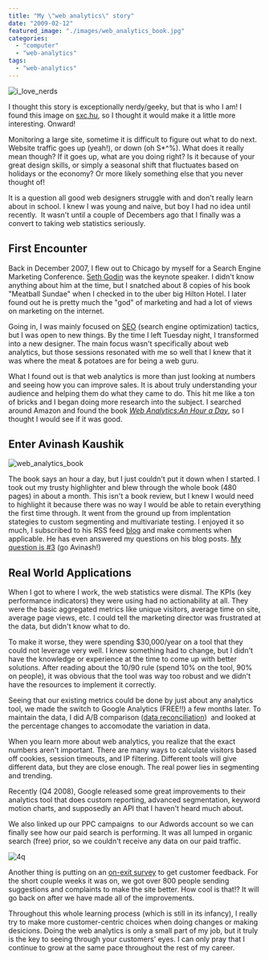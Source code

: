 ```yaml
---
title: "My \"web analytics\" story"
date: "2009-02-12"
featured_image: "./images/web_analytics_book.jpg"
categories: 
  - "computer"
  - "web-analytics"
tags: 
  - "web-analytics"
---
```


![i_love_nerds](./images/i_love_nerds-233x300.jpg "i_love_nerds")

I thought this story is exceptionally nerdy/geeky, but that is who I am! I found this image on [sxc.hu](http://www.sxc.hu/), so I thought it would make it a little more interesting. Onward!

Monitoring a large site, sometime it is difficult to figure out what to do next. Website traffic goes up (yeah!), or down (oh S\*^%). What does it really mean though? If it goes up, what are you doing right? Is it because of your great design skills, or simply a seasonal shift that fluctuates based on holidays or the economy? Or more likely something else that you never thought of!

It is a question all good web designers struggle with and don't really learn about in school. I knew I was young and naive, but boy I had no idea until recently.  It wasn't until a couple of Decembers ago that I finally was a convert to taking web statistics seriously.

## First Encounter

Back in December 2007, I flew out to Chicago by myself for a Search Engine Marketing Conference. [Seth Godin](http://sethgodin.typepad.com/about.html) was the keynote speaker. I didn't know anything about him at the time, but I snatched about 8 copies of his book "Meatball Sundae" when I checked in to the uber big Hilton Hotel. I later found out he is pretty much the "god" of marketing and had a lot of views on marketing on the internet.

Going in, I was mainly focused on [SEO](http://en.wikipedia.org/wiki/Search_engine_optimization) (search engine optimization) tactics, but I was open to new things. By the time I left Tuesday night, I transformed into a new designer. The main focus wasn't specifically about web analytics, but those sessions resonated with me so well that I knew that it was where the meat & potatoes are for being a web guru.

What I found out is that web analytics is more than just looking at numbers and seeing how you can improve sales. It is about truly understanding your audience and helping them do what they came to do. This hit me like a ton of bricks and I began doing more research into the subject. I searched around Amazon and found the book [_Web Analytics:An Hour a Day_](http://www.amazon.com/dp/0470130652/ref=nosim/?tag=occsrazbyavik-20), so I thought I would see if it was good.

## Enter Avinash Kaushik

![web_analytics_book](./images/web_analytics_book.jpg "web_analytics_book")

The book says an hour a day, but I just couldn't put it down when I started. I took out my trusty highlighter and blew through the whole book (480 pages) in about a month. This isn't a book review, but I knew I would need to highlight it because there was no way I would be able to retain everything the first time through. It went from the ground up from implentation stategies to custom segmenting and multivariate testing. I enjoyed it so much, I subscribed to his RSS feed [blog](http://www.kaushik.net/avinash/) and make comments when applicable. He has even answered my questions on his blog posts. [My question is #3](http://www.kaushik.net/avinash/2009/02/dear-avinash-bounces-optimal-abandonment-ratios-data-drops.html) (go Avinash!)

## Real World Applications

When I got to where I work, the web statistics were dismal. The KPIs (key performance indicators) they were using had no actionability at all. They were the basic aggregated metrics like unique visitors, average time on site, average page views, etc. I could tell the marketing director was frustrated at the data, but didn't know what to do.

To make it worse, they were spending $30,000/year on a tool that they could not leverage very well. I knew something had to change, but I didn't have the knowledge or experience at the time to come up with better solutions. After reading about the 10/90 rule (spend 10% on the tool, 90% on people), it was obvious that the tool was way too robust and we didn't have the resources to implement it correctly.

Seeing that our existing metrics could be done by just about any analytics tool, we made the switch to Google Analytics (FREE!!) a few months later. To maintain the data, I did A/B comparison ([data reconciliation](http://www.kaushik.net/avinash/2008/11/ultimate-web-analytics-data-reconciliation-checklist.html))  and looked at the percentage changes to accomodate the variation in data.

When you learn more about web analytics, you realize that the exact numbers aren't important. There are many ways to calculate visitors based off cookies, session timeouts, and IP filtering. Different tools will give different data, but they are close enough. The real power lies in segmenting and trending.

Recently (Q4 2008), Google released some great improvements to their analytics tool that does custom reporting, advanced segmentation, keyword motion charts, and supposedly an API that I haven't heard much about.

We also linked up our PPC campaigns  to our Adwords account so we can finally see how our paid search is performing. It was all lumped in organic search (free) prior, so we couldn't receive any data on our paid traffic.

![4q](./images/4q.jpg "4q")

Another thing is putting on an [on-exit survey](http://4q.iperceptions.com/default.aspx?c=en-US) to get customer feedback. For the short couple weeks it was on, we got over 800 people sending suggestions and complaints to make the site better. How cool is that!? It will go back on after we have made all of the improvements.

Throughout this whole learning process (which is still in its infancy), I really try to make more customer-centric choices when doing changes or making desicions. Doing the web analytics is only a small part of my job, but it truly is the key to seeing through your customers' eyes. I can only pray that I continue to grow at the same pace throughout the rest of my career.
